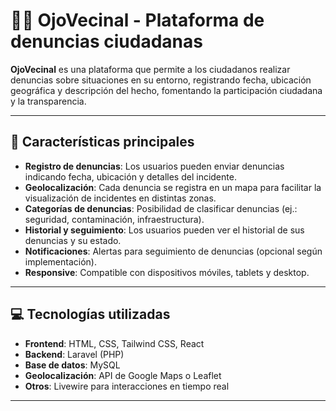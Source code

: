
# 🕵️‍♂️ OjoVecinal - Plataforma de denuncias ciudadanas

**OjoVecinal** es una plataforma que permite a los ciudadanos realizar denuncias sobre situaciones en su entorno, registrando fecha, ubicación geográfica y descripción del hecho, fomentando la participación ciudadana y la transparencia.

---

## 📝 Características principales

- **Registro de denuncias**: Los usuarios pueden enviar denuncias indicando fecha, ubicación y detalles del incidente.  
- **Geolocalización**: Cada denuncia se registra en un mapa para facilitar la visualización de incidentes en distintas zonas.  
- **Categorías de denuncias**: Posibilidad de clasificar denuncias (ej.: seguridad, contaminación, infraestructura).  
- **Historial y seguimiento**: Los usuarios pueden ver el historial de sus denuncias y su estado.  
- **Notificaciones**: Alertas para seguimiento de denuncias (opcional según implementación).  
- **Responsive**: Compatible con dispositivos móviles, tablets y desktop.

---

## 💻 Tecnologías utilizadas

- **Frontend**: HTML, CSS, Tailwind CSS, React  
- **Backend**: Laravel (PHP)  
- **Base de datos**: MySQL  
- **Geolocalización**: API de Google Maps o Leaflet  
- **Otros**: Livewire para interacciones en tiempo real

---


